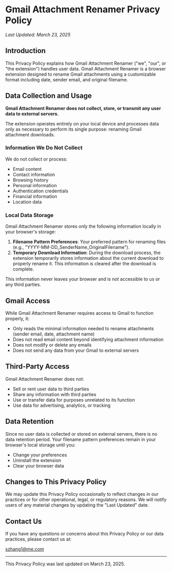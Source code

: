 # Gmail Attachment Renamer Privacy Policy

*Last Updated: March 23, 2025*

## Introduction

This Privacy Policy explains how Gmail Attachment Renamer ("we", "our", or "the extension") handles user data. Gmail Attachment Renamer is a browser extension designed to rename Gmail attachments using a customizable format including date, sender email, and original filename.

## Data Collection and Usage

**Gmail Attachment Renamer does not collect, store, or transmit any user data to external servers.** 

The extension operates entirely on your local device and processes data only as necessary to perform its single purpose: renaming Gmail attachment downloads.

### Information We Do Not Collect

We do not collect or process:
- Email content
- Contact information
- Browsing history
- Personal information
- Authentication credentials
- Financial information
- Location data

### Local Data Storage

Gmail Attachment Renamer stores only the following information locally in your browser's storage:

1. **Filename Pattern Preferences**: Your preferred pattern for renaming files (e.g., "YYYY-MM-DD_SenderName_OriginalFilename").
2. **Temporary Download Information**: During the download process, the extension temporarily stores information about the current download to properly rename it. This information is cleared after the download is complete.

This information never leaves your browser and is not accessible to us or any third parties.

## Gmail Access

While Gmail Attachment Renamer requires access to Gmail to function properly, it:
- Only reads the minimal information needed to rename attachments (sender email, date, attachment name)
- Does not read email content beyond identifying attachment information
- Does not modify or delete any emails
- Does not send any data from your Gmail to external servers

## Third-Party Access

Gmail Attachment Renamer does not:
- Sell or rent user data to third parties
- Share any information with third parties
- Use or transfer data for purposes unrelated to its function
- Use data for advertising, analytics, or tracking

## Data Retention

Since no user data is collected or stored on external servers, there is no data retention period. Your filename pattern preferences remain in your browser's local storage until you:
- Change your preferences
- Uninstall the extension
- Clear your browser data

## Changes to This Privacy Policy

We may update this Privacy Policy occasionally to reflect changes in our practices or for other operational, legal, or regulatory reasons. We will notify users of any material changes by updating the "Last Updated" date.

## Contact Us

If you have any questions or concerns about this Privacy Policy or our data practices, please contact us at:

szhang1@me.com

---

This Privacy Policy was last updated on March 23, 2025.
